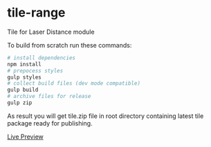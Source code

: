 # tile-range
Tile for Laser Distance module

To build from scratch run these commands:
```bash
# install dependencies
npm install
# prepocess styles
gulp styles
# collect build files (dev mode compatible)
gulp build
# archive files for release
gulp zip
```

As result you will get tile.zip file in root directory containing latest tile package ready for publishing.

[Live Preview][preview]

[preview]: https://material.io/resizer/#device=handset&url=https%3A%2F%2Fnexpaq.github.io%2Ftile-range%2F&width=360